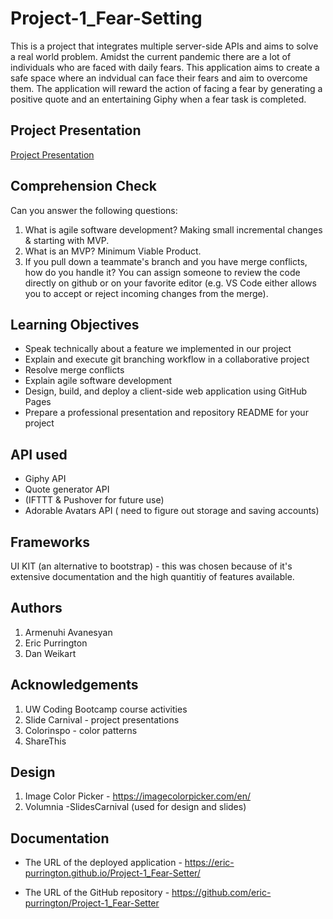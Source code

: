 # Project-1_Fear-Setting

This is a project that integrates multiple server-side APIs and aims to solve a real world problem. Amidst the current pandemic there are a lot of individuals who are faced with daily fears. This application aims to create a safe space where an indvidual can face their fears and aim to overcome them. The application will reward the action of facing a fear by generating a positive quote and an entertaining Giphy when a fear task is completed. 


## Project Presentation

[Project Presentation](https://docs.google.com/presentation/d/1jHOT-nh048uuWxn0Bx-Eeh37WNfCbdo3fWs7bjLh_Qo/edit?usp=sharing)



## Comprehension Check
Can you answer the following questions:
1. What is agile software development? 
Making small incremental changes & starting with MVP. 
2. What is an MVP? 
Minimum Viable Product. 
3. If you pull down a teammate's branch and you have merge conflicts, how do you handle it? 
You can assign someone to review the code directly on github or on your favorite editor (e.g. VS Code either allows you to accept or reject incoming changes from the merge).


## Learning Objectives

* Speak technically about a feature we implemented in our project
* Explain and execute git branching workflow in a collaborative project
* Resolve merge conflicts
* Explain agile software development
* Design, build, and deploy a client-side web application using GitHub Pages
* Prepare a professional presentation and repository README for your project


## API used 

* Giphy API
* Quote generator API 
* (IFTTT & Pushover for future use)
* Adorable Avatars API ( need to figure out storage and saving accounts)



## Frameworks 

UI KIT (an alternative to bootstrap) - this was chosen because of it's extensive documentation and the high quantitiy of features available. 


## Authors
1. Armenuhi Avanesyan 
2. Eric Purrington
3. Dan Weikart 

## Acknowledgements
1. UW Coding Bootcamp course activities
2. Slide Carnival - project presentations 
3. Colorinspo - color patterns 
4. ShareThis


## Design 
1. Image Color Picker - https://imagecolorpicker.com/en/
2. Volumnia -SlidesCarnival (used for design and slides)



## Documentation

* The URL of the deployed application - https://eric-purrington.github.io/Project-1_Fear-Setter/

* The URL of the GitHub repository  - https://github.com/eric-purrington/Project-1_Fear-Setter
